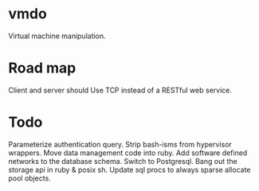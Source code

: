 # vmdo
Virtual machine manipulation.

# Road map
Client and server should Use TCP instead of a RESTful web service.

# Todo
Parameterize authentication query.
Strip bash-isms from hypervisor wrappers.
Move data management code into ruby.
Add software defined networks to the database schema.
Switch to Postgresql.
Bang out the storage api in ruby & posix sh.
Update sql procs to always sparse allocate pool objects.
